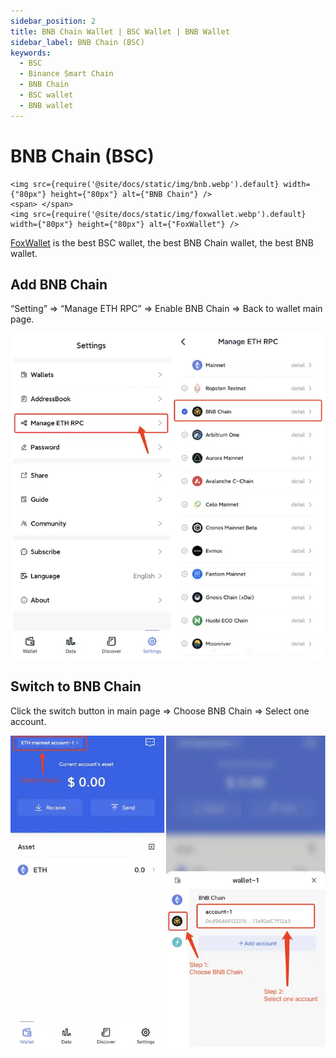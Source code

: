 ```yaml
---
sidebar_position: 2
title: BNB Chain Wallet | BSC Wallet | BNB Wallet
sidebar_label: BNB Chain (BSC)
keywords:
  - BSC
  - Binance Smart Chain
  - BNB Chain
  - BSC wallet
  - BNB wallet
---
```


# BNB Chain (BSC)
```mdx-code-block
<img src={require('@site/docs/static/img/bnb.webp').default} width={"80px"} height={"80px"} alt={"BNB Chain"} />
<span> </span>
<img src={require('@site/docs/static/img/foxwallet.webp').default} width={"80px"} height={"80px"} alt={"FoxWallet"} />
```
[FoxWallet](https://foxwallet.com) is the best BSC wallet, the best BNB Chain wallet, the best BNB wallet.

## Add BNB Chain

“Setting” => “Manage ETH RPC” => Enable BNB Chain => Back to wallet main page.

![](../img/add-bsc.webp)

## Switch to BNB Chain

Click the switch button in main page => Choose BNB Chain => Select one
account.

![](../img/switch-bsc.webp)